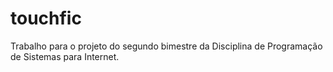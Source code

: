 # touchfic
Trabalho para o projeto do segundo bimestre da Disciplina de Programação de Sistemas para Internet.
